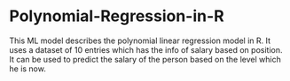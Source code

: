 # Polynomial-Regression-in-R
This ML model describes the polynomial linear regression model in R. It uses a dataset of 10 entries which has the info of salary based on position. It can be used to predict the salary of the person based on the level which he is now.
